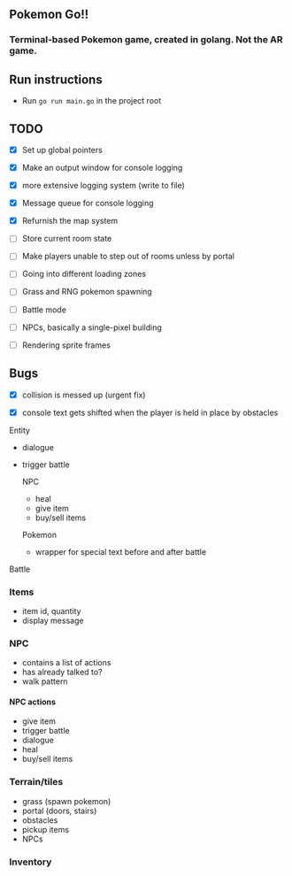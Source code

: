 

## Pokemon Go!!

### Terminal-based Pokemon game, created in golang. Not the AR game. 


## Run instructions
- Run `go run main.go` in the project root


## TODO
- [x] Set up global pointers
- [x] Make an output window for console logging
- [x] more extensive logging system (write to file)
- [x] Message queue for console logging

- [x] Refurnish the map system
- [ ] Store current room state
- [ ] Make players unable to step out of rooms unless by portal
- [ ] Going into different loading zones
- [ ] Grass and RNG pokemon spawning
- [ ] Battle mode
- [ ] NPCs, basically a single-pixel building
- [ ] Rendering sprite frames


## Bugs
- [x] collision is messed up (urgent fix)
- [x] console text gets shifted when the player is held in place by obstacles


Entity
- dialogue
- trigger battle

  NPC
  - heal
  - give item
  - buy/sell items

  Pokemon
  - wrapper for special text before and after battle

Battle


### Items
- item id, quantity
- display message


### NPC
  - contains a list of actions
  - has already talked to?
  - walk pattern

#### NPC actions
- give item
- trigger battle
- dialogue
- heal
- buy/sell items


### Terrain/tiles
- grass (spawn pokemon)
- portal (doors, stairs)
- obstacles
- pickup items
- NPCs


### Inventory



